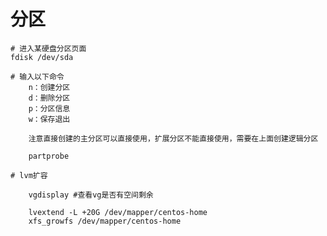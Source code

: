 # 分区

    # 进入某硬盘分区页面
    fdisk /dev/sda

    # 输入以下命令
        n：创建分区
        d：删除分区
        p：分区信息
        w：保存退出

        注意直接创建的主分区可以直接使用，扩展分区不能直接使用，需要在上面创建逻辑分区

        partprobe

    # lvm扩容

        vgdisplay #查看vg是否有空间剩余

        lvextend -L +20G /dev/mapper/centos-home
        xfs_growfs /dev/mapper/centos-home